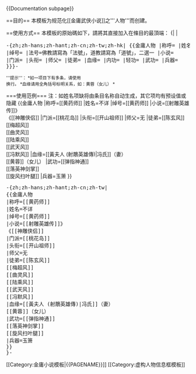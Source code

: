 <includeonly><!-- 在這裡加入模板的保護標識 --></includeonly><noinclude>{{Documentation subpage}}</noinclude>
<!-- 請在這條線之下編輯模板的說明文件 -->

==目的==
本模板为规范化[[金庸武侠小说]]之'''人物'''而创建。

==使用方式==
本模板的原始碼如下，請將其直接加入在條目的最頂端：
{|
|<pre>-{zh;zh-hans;zh-hant;zh-cn;zh-tw;zh-hk|
{{金庸人物
|称呼=
|姓名=
|绰号=
|法号=佛教請寫為「法號」，道教請寫為「道號」，二選一
|小说=
|门派=
|头衔=
|师父=
|徒弟=
|血缘=
|内功=
|轻功=
|武功=
|兵器=
}}}-</pre>

<div style="font-size:smaller;">
'''提示'''：
*如一项目下有多条，请使用<nowiki><br /></nowiki>换行。
*血缘请用全角括号标明关系，如：黄蓉（女儿）
*
</div>

===使用范例===
注：如姓名项缺将由条目名称自动生成，其它项均有预设值或隐藏
{{金庸人物
|称呼=[[黄药师]]
|姓名=不详
|绰号=[[黄药师]]
|小说=[[射雕英雄传]]》<br />《[[神雕侠侣]]
|门派=[[桃花岛]]
|头衔=[[开山祖师]]
|师父=无
|徒弟=[[陈玄风]]<br />[[梅超风]]<br />[[曲灵风]]<br />[[陆乘风]]<br />[[武天风]]<br />[[冯默风]]
|血缘=[[黃夫人 (射鵰英雄傳)|冯氏]]（妻）<br />[[黄蓉]]（女儿）
|武功=[[弹指神通]]<br />[[落英神剑掌]]<br />[[旋风扫叶腿]]
|兵器=玉箫
}}
<pre>-{zh;zh-hans;zh-hant;zh-cn;zh-tw|
{{金庸人物
|称呼=[[黄药师]]
|姓名=不详
|绰号=[[黄药师]]
|小说=[[射雕英雄传]]》<br />《[[神雕侠侣]]
|门派=[[桃花岛]]
|头衔=[[开山祖师]]
|师父=无
|徒弟=[[陈玄风]]<br />[[梅超风]]<br />[[曲灵风]]<br />[[陆乘风]]<br />[[武天风]]<br />[[冯默风]]
|血缘=[[黃夫人 (射鵰英雄傳)|冯氏]]（妻）<br />[[黄蓉]]（女儿）
|武功=[[弹指神通]]<br />[[落英神剑掌]]<br />[[旋风扫叶腿]]
|兵器=玉箫
}}
}-</pre>

<includeonly>
[[Category:金庸小说模板|{{PAGENAME}}]]
[[Category:虚构人物信息框模板]]
</includeonly>